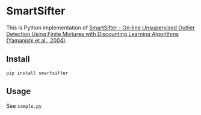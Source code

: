 # SmartSifter

This is Python implementation of [SmartSifter - On-line Unsupervised Outlier Detection Using Finite Mixtures with Discounting Learning Algorithms (Yamanishi et al., 2004)](https://togaware.com/papers/kdd00.pdf).

## Install
`pip install smartsifter`

## Usage
See `sample.py`
